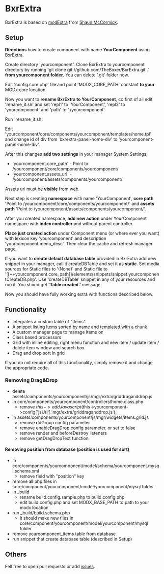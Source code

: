 # BxrExtra

BxrExtra is based on [modExtra](https://github.com/splittingred/modExtra "modExtra") from [Shaun McCormick](https://github.com/splittingred "Shaun McCormick").

## Setup
**Directions** how to create component with name **YourComponent** using BxrExtra.

Create directory 'yourcomponent'.
Clone BxrExtra to yourcomponent directory by running 'git clone git://github.com/TheBoxer/BxrExtra.git .' **from yourcomponent folder**.
You can delete '.git' folder now.

Edit 'config.core.php' file and point 'MODX_CORE_PATH' constant **to your** MODx core location.

Now you want to **rename BxrExtra to YourComponent**, co first of all edit 'rename_it.sh' and set
'repl1' to 'YourComponent',
'repl2' to 'yourcomponent' and
'path' to './yourcomponent'.

Run 'rename_it.sh'.

Edit 'yourcomponent/core/components/yourcomponent/templates/home.tpl' and change id of div from 'bxrextra-panel-home-div' to 'yourcomponent-panel-home-div'.

After this changes **add two settings** in your manager System Settings:

- 'yourcomponent.core_path' - Point to /yourcomponent/core/components/yourcomponent/
- 'yourcomponent.assets_url' - /yourcomponent/assets/components/yourcomponent/

Assets url must be **visible** from web.

Next step is creating **namespace** with name 'YourComponent', **core path** 'Point to /yourcomponent/core/components/yourcomponent/' and **assets path** 'Point to /yourcomponent/assets/components/yourcomponent/'.

After you created namespace, **add new action** under YourComponent namespace with **index controller** and without parent controller.

**Place just created action** under Component menu (or where ever you want) with lexicon key 'yourcomponent' and description 'yourcomponent.menu_desc'.
Then clear the cache and refresh manager page.

If you want to **create default database table** provided in BxrExtra add new snippet in your manager, call it createDBTable and set it as **static**.
Set media sources for Static files to '(None)' and Static file to '[[++yourcomponent.core_path]]/elements/snippets/snippet.yourcomponentCreateDB.php'.
Use 'createDBTable' snippet in any of your resources and run it. You shoud get **'Table created.'** message.

Now you should have fully working extra with functions described below.

## Functionality

- Integrates a custom table of "Items"
- A snippet listing Items sorted by name and templated with a chunk
- A custom manager page to manage Items on
- Class based processors
- Grid with inline editing, right menu function and new item / update item / delete item window and search box
- Drag and drop sort in grid

If you do not require all of this functionality, simply remove it and change the appropriate code.

### Removing Drag&Drop
- delete assets/components/yourcomponent/js/mgr/extra/griddraganddrop.js
- in core/components/yourcomponent/controllers/home.class.php
    - remove $this->addJavascript($this->yourcomponent->config['jsUrl'].'mgr/extra/griddraganddrop.js');
- in assets/components/yourcomponent/js/mgr/widgets/items.grid.js
    - remove ddGroup config parameter
    - remove enableDragDrop config parameter, or set to false
    - remove render and beforeDestroy listeners
    - remove getDragDropText function

#### Removing position from database (position is used for sort)
- in core/components/yourcomponent/model/schema/yourcomponent.mysql.schema.xml
    - remove field with "position" key
- remove all php files in core/component/yourcomponent/model/yourcomponent/mysql folder
- in _build
    - rename build.config.sample.php to build.config.php
    - edit build.config.php and set MODX_BASE_PATH to path to your modx location
- run _build/build.schema.php
    - it should make new files in core/component/yourcomponent/model/yourcomponent/mysql folder
- remove yourcomponent_items table from database
- run snippet that create database table (described in Setup)

## Others
Fell free to open pull requests or add [issues](https://github.com/TheBoxer/BxrExtra/issues "Issues").
